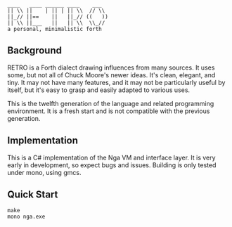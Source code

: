     ____   ____ ______ ____    ___
    || \\ ||    | || | || \\  // \\
    ||_// ||==    ||   ||_// ((   ))
    || \\ ||___   ||   || \\  \\_//
    a personal, minimalistic forth

## Background

RETRO is a Forth dialect drawing influences from many sources. It uses
some, but not all of Chuck Moore's newer ideas. It's clean, elegant,
and tiny. It may not have many features, and it may not be particularly
useful by itself, but it's easy to grasp and easily adapted to various
uses.

This is the twelfth generation of the language and related programming
environment. It is a fresh start and is not compatible with the
previous generation.

## Implementation

This is a C# implementation of the Nga VM and interface layer. It is
very early in development, so expect bugs and issues. Building is only
tested under mono, using gmcs.

## Quick Start

    make
    mono nga.exe

